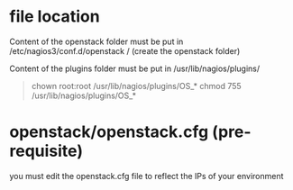 # file location
Content of the openstack folder must be put in /etc/nagios3/conf.d/openstack /           (create the openstack folder)

Content of the plugins folder must be put in /usr/lib/nagios/plugins/
> chown root:root /usr/lib/nagios/plugins/OS_*
> chmod 755 /usr/lib/nagios/plugins/OS_*

# openstack/openstack.cfg (pre-requisite)
you must edit the openstack.cfg file to reflect the IPs of your environment
